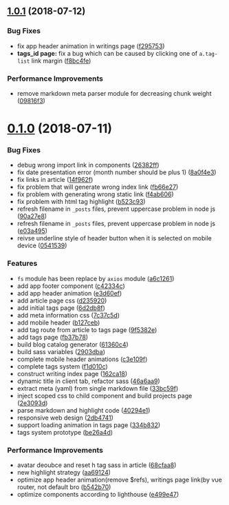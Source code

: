 <a name="1.0.1"></a>
## [1.0.1](https://github.com/lbwa/lbwa.github.io/compare/v0.1.0...v1.0.1) (2018-07-12)


### Bug Fixes

* fix app header animation in writings page ([f295753](https://github.com/lbwa/lbwa.github.io/commit/f295753))
* **tags_id page:** fix a bug which can be caused by clicking one of `a.tag-list` link margin ([f8bc4fe](https://github.com/lbwa/lbwa.github.io/commit/f8bc4fe))


### Performance Improvements

* remove markdown meta parser module for decreasing chunk weight ([09816f3](https://github.com/lbwa/lbwa.github.io/commit/09816f3))



<a name="0.1.0"></a>
# [0.1.0](https://github.com/lbwa/lbwa.github.io/compare/40294e1...v0.1.0) (2018-07-11)


### Bug Fixes

* debug wrong import link in components ([26382ff](https://github.com/lbwa/lbwa.github.io/commit/26382ff))
* fix date presentation error (month number should be plus 1) ([8a0f4e3](https://github.com/lbwa/lbwa.github.io/commit/8a0f4e3))
* fix links in article ([14f962f](https://github.com/lbwa/lbwa.github.io/commit/14f962f))
* fix problem that will generate wrong index link ([fb66e27](https://github.com/lbwa/lbwa.github.io/commit/fb66e27))
* fix problem with generating wrong static link ([f4ab606](https://github.com/lbwa/lbwa.github.io/commit/f4ab606))
* fix problem with html tag highlight ([b523c93](https://github.com/lbwa/lbwa.github.io/commit/b523c93))
* refresh filename in `_posts` files, prevent uppercase problem in node js ([90a27e8](https://github.com/lbwa/lbwa.github.io/commit/90a27e8))
* refresh filename in `_posts` files, prevent uppercase problem in node js ([e03a495](https://github.com/lbwa/lbwa.github.io/commit/e03a495))
* reivse underline style of header button when it is selected on mobile device ([0541539](https://github.com/lbwa/lbwa.github.io/commit/0541539))


### Features

* `fs` module has been replace by `axios` module ([a6c1261](https://github.com/lbwa/lbwa.github.io/commit/a6c1261))
* add app footer component ([c42334c](https://github.com/lbwa/lbwa.github.io/commit/c42334c))
* add app header animation ([e3d60ef](https://github.com/lbwa/lbwa.github.io/commit/e3d60ef))
* add article page css ([d235920](https://github.com/lbwa/lbwa.github.io/commit/d235920))
* add initial tags page ([6d2db8f](https://github.com/lbwa/lbwa.github.io/commit/6d2db8f))
* add meta information css ([7c37c5d](https://github.com/lbwa/lbwa.github.io/commit/7c37c5d))
* add mobile header ([b127ceb](https://github.com/lbwa/lbwa.github.io/commit/b127ceb))
* add tag route from article to tags page ([9f5382e](https://github.com/lbwa/lbwa.github.io/commit/9f5382e))
* add tags page ([fb37b78](https://github.com/lbwa/lbwa.github.io/commit/fb37b78))
* build blog catalog generator ([61360c4](https://github.com/lbwa/lbwa.github.io/commit/61360c4))
* build sass variables ([2903dba](https://github.com/lbwa/lbwa.github.io/commit/2903dba))
* complete mobile header animations ([c3e109f](https://github.com/lbwa/lbwa.github.io/commit/c3e109f))
* complete tags  system ([f1d010c](https://github.com/lbwa/lbwa.github.io/commit/f1d010c))
* construct writing index page ([162ca18](https://github.com/lbwa/lbwa.github.io/commit/162ca18))
* dynamic title in client tab, refactor sass ([46a6aa9](https://github.com/lbwa/lbwa.github.io/commit/46a6aa9))
* extract meta (yaml) from single markdown file ([33bc59f](https://github.com/lbwa/lbwa.github.io/commit/33bc59f))
* inject scoped css to child component and build projects page ([2e3093d](https://github.com/lbwa/lbwa.github.io/commit/2e3093d))
* parse markdown and highlight code ([40294e1](https://github.com/lbwa/lbwa.github.io/commit/40294e1))
* responsive web design ([2db4741](https://github.com/lbwa/lbwa.github.io/commit/2db4741))
* support loading animation in tags page ([334b832](https://github.com/lbwa/lbwa.github.io/commit/334b832))
* tags system prototype ([be26a4d](https://github.com/lbwa/lbwa.github.io/commit/be26a4d))


### Performance Improvements

* avatar deoubce and reset h tag sass in article ([68cfaa8](https://github.com/lbwa/lbwa.github.io/commit/68cfaa8))
* new highlight strategy ([aa69124](https://github.com/lbwa/lbwa.github.io/commit/aa69124))
* optimize app header animation(remove $refs), writings page link(by vue router, not default bro ([b542b70](https://github.com/lbwa/lbwa.github.io/commit/b542b70))
* optimize components according to lighthouse ([e499e47](https://github.com/lbwa/lbwa.github.io/commit/e499e47))



